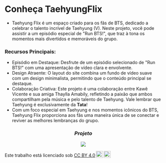 # Conheça TaehyungFlix 

- Taehyung Flix é um espaço criado para os fãs de BTS, dedicado a celebrar o talento incrível de Taehyung (V). Neste projeto, você pode assistir a um episódio especial de "Run BTS!", que traz à tona os momentos mais divertidos e memoráveis do grupo.

### Recursos Principais:
- Episódio em Destaque: Desfrute de um episódio selecionado de "Run BTS!" com uma apresentação de vídeo clara e envolvente.
- Design Atraente: O layout do site combina um fundo de vídeo suave com um design minimalista, permitindo que o conteúdo principal se destaque.
- Colaboração Criativa: Este projeto é uma colaboração entre Kawê Vicente e sua amiga Thaylla Amabily, refletindo a paixão que ambos compartilham pela música e pelo talento de Taehyung. Vale lembrar que Taehyung é exclusivamente da **Tata**!
- Com um foco especial em Taehyung e nos momentos icônicos do BTS, Taehyung Flix proporciona aos fãs uma maneira única de se conectar e reviver as melhores lembranças do grupo.

<h3 align="center"><i>Projeto</i></h3>
<p align="center">
<img src="https://github.com/zwhitezinn1/TaehyungFlix/blob/main/Capture.PNG"/>
</p>

<p xmlns:cc="http://creativecommons.org/ns#" >Este trabalho está licenciado sob <a href="https://creativecommons.org/licenses/by/4.0/?ref=chooser-v1" target="_blank" rel="license noopener noreferrer" style="display:inline-block;">CC BY 4.0<img style="height:22px!important;margin-left:3px;vertical-align:text-bottom;" src="https://mirrors.creativecommons.org/presskit/icons/cc.svg?ref=chooser-v1" alt=""><img style="height:22px!important;margin-left:3px;vertical-align:text-bottom;" src="https://mirrors.creativecommons.org/presskit/icons/by.svg?ref=chooser-v1" alt=""></a></p>
